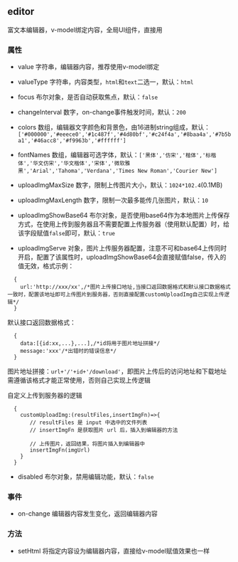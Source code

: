 ## editor
富文本编辑器，v-model绑定内容，全局UI组件，直接用

### 属性
* value 字符串，编辑器内容，推荐使用v-model绑定

* valueType 字符串，内容类型，`html`和`text`二选一，默认：`html`

* focus 布尔对象，是否自动获取焦点，默认：`false`

* changeInterval 数字，on-change事件触发时间，默认：`200`

* colors 数组，编辑器文字颜色和背景色，由16进制string组成，默认：`['#000000','#eeece0','#1c487f','#4d80bf','#c24f4a','#8baa4a','#7b5ba1','#46acc8','#f9963b','#ffffff']`

* fontNames 数组，编辑器可选字体，默认：`['黑体','仿宋','楷体','标楷体','华文仿宋','华文楷体','宋体','微软雅黑','Arial','Tahoma','Verdana','Times New Roman','Courier New']`

* uploadImgMaxSize 数字，限制上传图片大小，默认：`1024*102.4`(0.1MB)

* uploadImgMaxLength 数字，限制一次最多能传几张图片，默认：`10`

* uploadImgShowBase64 布尔对象，是否使用base64作为本地图片上传保存方式，在使用上传到服务器且不需要配置上传服务器（使用默认配置）时，给该字段赋值`false`即可，默认：`true`

* uploadImgServe 对象，图片上传服务器配置，注意不可和base64上传同时开启，配置了该属性时，uploadImgShowBase64会直接赋值false，传入的值无效，格式示例：
```
  {
    url:'http://xxx/xx',/*图片上传接口地址,当接口返回数据格式和默认接口数据格式一致时，配置该地址即可上传图片到服务器，否则直接配置customUploadImg自己实现上传逻辑*/
  }
```
  默认接口返回数据格式：
```
  {
    data:[{id:xx,...},...],/*id将用于图片地址拼接*/
    message:'xxx'/*出错时的错误信息*/
  }
 ```
  图片地址拼接：`url+'/'+id+'/download'`，即图片上传后的访问地址和下载地址需遵循该格式才能正常使用，否则自己实现上传逻辑
 
  自定义上传到服务器的逻辑
```
  {
    customUploadImg:(resultFiles,insertImgFn)=>{
       // resultFiles 是 input 中选中的文件列表
       // insertImgFn 是获取图片 url 后，插入到编辑器的方法
       
       // 上传图片，返回结果，将图片插入到编辑器中
       insertImgFn(imgUrl)
    }
  }
```

* disabled 布尔对象，禁用编辑功能，默认：`false`
### 事件
* on-change 编辑器内容发生变化，返回编辑器内容
### 方法
* setHtml 将指定内容设为编辑器内容，直接给v-model赋值效果也一样

